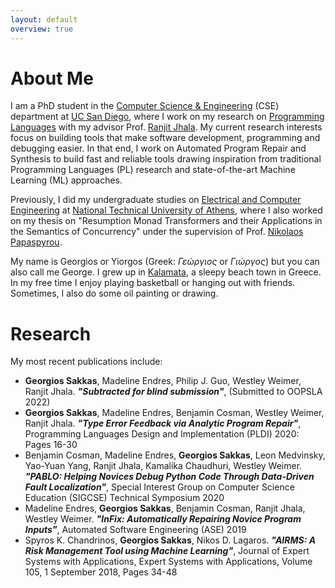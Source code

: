 ```yaml
---
layout: default
overview: true
---
```


# About Me

I am a PhD student in the [Computer Science & Engineering](https://cse.ucsd.edu/) (CSE) department at [UC San Diego](https://ucsd.edu/), where I work on my research on [Programming Languages](https://cseweb.ucsd.edu/groups/progsys/) with my advisor Prof. [Ranjit Jhala](http://ranjitjhala.github.io/). My current research interests focus on building tools that make software development, programming and debugging easier. In that end, I work on Automated Program Repair and Synthesis to build fast and reliable tools drawing inspiration from traditional Programming Languages (PL) research and state-of-the-art Machine Learning (ML) approaches.

Previously, I did my undergraduate studies on [Electrical and Computer Engineering](https://www.ece.ntua.gr/en) at [National Technical University of Athens](https://www.ntua.gr/en/), where I also worked on my thesis on "Resumption Monad Transformers and their Applications in the Semantics of Concurrency" under the supervision of Prof. [Nikolaos Papaspyrou](http://www.softlab.ntua.gr/~nickie/).

My name is Georgios or Yiorgos (Greek: *Γεώργιος* or *Γιώργος*) but you can also call me George. I grew up in [Kalamata](https://en.wikipedia.org/wiki/Kalamata), a sleepy beach town in Greece. In my free time I enjoy playing basketball or hanging out with friends. Sometimes, I also do some oil painting or drawing.

# Research
My most recent publications include:
- **Georgios Sakkas**, Madeline Endres, Philip J. Guo, Westley Weimer, Ranjit Jhala. *__"Subtracted for blind submission"__*, (Submitted to OOPSLA 2022)
- **Georgios Sakkas**, Madeline Endres, Benjamin Cosman, Westley Weimer, Ranjit Jhala. *__"Type Error Feedback via Analytic Program Repair"__*, Programming Languages Design and Implementation (PLDI) 2020: Pages 16-30
- Benjamin Cosman, Madeline Endres, **Georgios Sakkas**, Leon Medvinsky, Yao-Yuan Yang, Ranjit Jhala, Kamalika Chaudhuri, Westley Weimer. *__"PABLO: Helping Novices Debug Python Code Through Data-Driven Fault Localization"__*, Special Interest Group on Computer Science Education (SIGCSE) Technical Symposium 2020
- Madeline Endres, **Georgios Sakkas**, Benjamin Cosman, Ranjit Jhala, Westley Weimer. *__"InFix: Automatically Repairing Novice Program Inputs"__*, Automated Software Engineering (ASE) 2019
- Spyros K. Chandrinos, **Georgios Sakkas**, Nikos D. Lagaros. *__"AIRMS: A Risk Management Tool using Machine Learning"__*, Journal of Expert Systems with Applications, Expert Systems with Applications, Volume 105, 1 September 2018, Pages 34-48

<!-- Nowadays, I work mainly on my thesis and recently I finished an internship at [PwC Greece](https://www.pwc.com/gr/en.html). Additionally, I am studying about automated program synthesis, as I am particularly interested in radically simplifing programming and making it accessible to all users. I am also trying to implement my own tool for inductive program synthesis from input-output examples, using neural networks to speed up the search process over the program state space.

My main research interests revolve around the fascinating field of the theory and implementation of Programming Languages and I am specifically interested in the areas of Program Analysis and Program Synthesis. I love working on projects about those topics with my friends and fellow students, and integrating knowledge from various CS fields into these projects. -->
